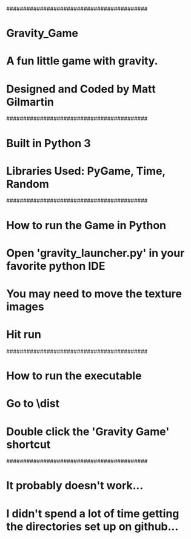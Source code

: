 ##########################################
# Gravity_Game
# A fun little game with gravity.
# Designed and Coded by Matt Gilmartin
##########################################
# Built in Python 3 
# Libraries Used: PyGame, Time, Random
##########################################
# How to run the Game in Python
#
# Open 'gravity_launcher.py' in your favorite python IDE
# You may need to move the texture images
# Hit run
##########################################
# How to run the executable
# Go to \dist
# Double click the 'Gravity Game' shortcut
##########################################
#
# It probably doesn't work...
# I didn't spend a lot of time getting the directories set up on github...
